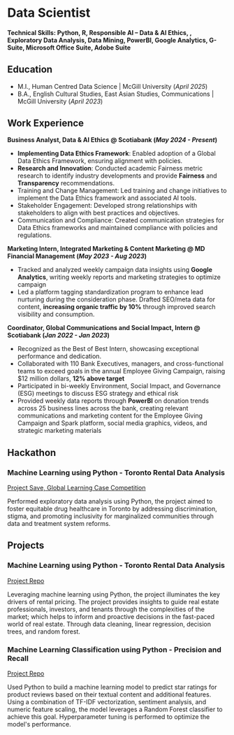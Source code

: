 # Data Scientist

#### Technical Skills: Python, R, Responsible AI – Data & AI Ethics, , Exploratory Data Analysis, Data Mining, PowerBI, Google Analytics, G-Suite, Microsoft Office Suite, Adobe Suite


## Education
- M.I., Human Centred Data Science	| McGill University (_April 2025_)	 			        		
- B.A., English Cultural Studies, East Asian Studies, Communications | McGill University (_April 2023_)

## Work Experience
**Business Analyst, Data & AI Ethics @ Scotiabank (_May 2024 - Present_)**
- **Implementing Data Ethics Framework**: Enabled adoption of a Global Data Ethics Framework, ensuring alignment with policies.
-	**Research and Innovation**: Conducted academic Fairness metric research to identify industry developments and provide **Fairness** and **Transparency** recommendations.
-	Training and Change Management: Led training and change initiatives to implement the Data Ethics framework and associated AI tools.
-	Stakeholder Engagement: Developed strong relationships with stakeholders to align with best practices and objectives.
-	Communication and Compliance: Created communication strategies for Data Ethics frameworks and maintained compliance with policies and regulations.

**Marketing Intern, Integrated Marketing & Content Marketing @ MD Financial Management (_May 2023 - Aug 2023_)**
- Tracked and analyzed weekly campaign data insights using **Google Analytics**, writing weekly reports and marketing strategies to optimize campaign
-	Led a platform tagging standardization program to enhance lead nurturing during the consideration phase. Drafted SEO/meta data for content, **increasing organic traffic by 10%** through improved search visibility and consumption.

**Coordinator, Global Communications and Social Impact, Intern @ Scotiabank (_Jan 2022 - Jan 2023_)**
-	Recognized as the Best of Best Intern, showcasing exceptional performance and dedication.
-	Collaborated with 110 Bank Executives, managers, and cross-functional teams to exceed goals in the annual Employee Giving Campaign, raising $12 million dollars, **12% above target**
-	Participated in bi-weekly Environment, Social Impact, and Governance (ESG) meetings to discuss ESG strategy and ethical risk
-	Provided weekly data reports through **PowerBI** on donation trends across 25 business lines across the bank, creating relevant communications and marketing content for the Employee Giving Campaign and Spark platform, social media graphics, videos, and strategic marketing materials


## Hackathon
### Machine Learning using Python - Toronto Rental Data Analysis 
[Project Save, Global Learning Case Competition](https://docs.google.com/presentation/d/1gpXpUhPct9ZglXfXevrIga8sKQ17lC7pZH6qmq2e1u0/edit)

Performed exploratory data analysis using Python, the project aimed to foster equitable drug healthcare in Toronto by addressing discrimination, stigma, and promoting inclusivity for marginalized communities through data and treatment system reforms.


## Projects
### Machine Learning using Python - Toronto Rental Data Analysis 
[Project Repo](https://github.com/rosaseolee/portfolio/tree/main/ML_KIJIJI)

Leveraging machine learning using Python, the project illuminates the key drivers of rental pricing. The project provides insights to guide real estate professionals, investors, and tenants through the complexities of the market; which helps to inform and proactive decisions in the fast-paced world of real estate. Through data cleaning, linear regression, decision trees, and random forest. 

### Machine Learning Classification using Python - Precision and Recall
[Project Repo](https://github.com/rosaseolee/portfolio/tree/main/Classification_Python)

Used Python to build a machine learning model to predict star ratings for product reviews based on their textual content and additional features. Using a combination of TF-IDF vectorization, sentiment analysis, and numeric feature scaling, the model leverages a Random Forest classifier to achieve this goal. Hyperparameter tuning is performed to optimize the model's performance.

